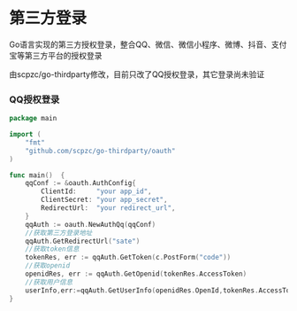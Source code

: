 # 第三方登录

 Go语言实现的第三方授权登录，整合QQ、微信、微信小程序、微博、抖音、支付宝等第三方平台的授权登录

由scpzc/go-thirdparty修改，目前只改了QQ授权登录，其它登录尚未验证

### QQ授权登录
```go
package main

import (
	"fmt"
	"github.com/scpzc/go-thirdparty/oauth"
)

func main()  {
    qqConf := &oauth.AuthConfig{
		ClientId:     "your app_id", 
		ClientSecret: "your app_secret", 
		RedirectUrl:  "your redirect_url", 
	}
	qqAuth := oauth.NewAuthQq(qqConf)
    //获取第三方登录地址
    qqAuth.GetRedirectUrl("sate") 
    //获取token信息
	tokenRes, err := qqAuth.GetToken(c.PostForm("code"))
    //获取openid
	openidRes, err := qqAuth.GetOpenid(tokenRes.AccessToken)
    //获取用户信息
    userInfo,err:=qqAuth.GetUserInfo(openidRes.OpenId,tokenRes.AccessToken)
}
```